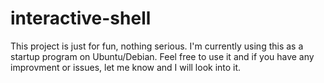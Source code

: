 # interactive-shell

This project is just for fun, nothing serious. 
I'm currently using this as a startup program on Ubuntu/Debian.
Feel free to use it and if you have any improvment or issues, let me know and I will look into it.
